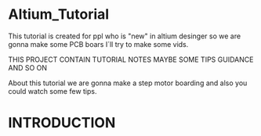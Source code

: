 # Altium_Tutorial
This tutorial is created for ppl who is "new" in altium desinger so we are gonna make some PCB boars I´ll try to make some vids.


 THIS PROJECT CONTAIN TUTORIAL NOTES MAYBE SOME TIPS GUIDANCE AND SO ON


About this tutorial we are gonna make a step motor boarding and also you could watch some few tips.


# INTRODUCTION
